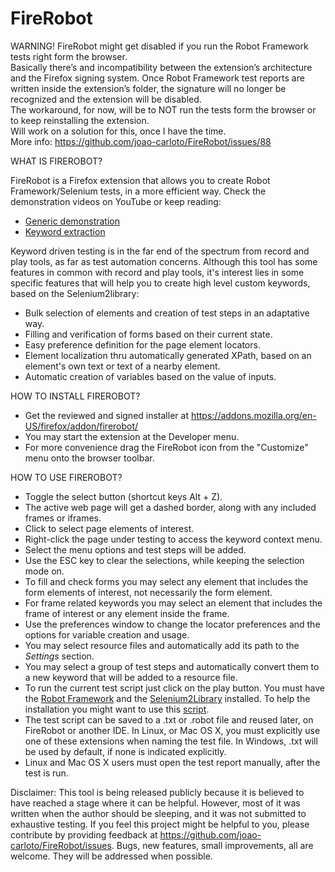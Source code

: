 FireRobot
=========

WARNING! FireRobot might get disabled if you run the Robot Framework tests right form the browser. <br/>Basically there’s and incompatibility between the extension’s architecture and the Firefox signing system. Once Robot Framework test reports are written inside the extension’s folder, the signature will no longer be recognized and the extension will be disabled.<br/>
The workaround, for now, will be to NOT run the tests form the browser or to keep reinstalling the extension.<br/>
Will work on a solution for this, once I have the time.<br/>
More info: https://github.com/joao-carloto/FireRobot/issues/88

WHAT IS FIREROBOT?

FireRobot is a Firefox extension that allows you to create Robot Framework/Selenium tests, in a more efficient way. 
Check the demonstration videos on YouTube or keep reading:
<ul>
<li><a href='http://youtu.be/uzRwY6xkTC0' target='_blank'>Generic demonstration</a></li>
<li><a href='https://www.youtube.com/watch?v=-yNYXSyOCKg' target='_blank'>Keyword extraction</a></li>
</ul>

Keyword driven testing is in the far end of the spectrum from record and play tools, as far as test automation concerns. 
Although this tool has some features in common with record and play tools, it's interest lies in some specific features that will help you to create high level custom keywords, based on the Selenium2library:
- Bulk selection of elements and creation of test steps in an adaptative way.
- Filling and verification of forms based on their current state.
- Easy preference definition for the page element locators.
- Element localization thru automatically generated XPath, based on an element's own text or text of a nearby element.
- Automatic creation of variables based on the value of inputs.


HOW TO INSTALL FIREROBOT?

- Get the reviewed and signed installer at https://addons.mozilla.org/en-US/firefox/addon/firerobot/
- You may start the extension at the Developer menu.
- For more convenience drag the FireRobot icon from the "Customize" menu onto the browser toolbar.


HOW TO USE FIREROBOT?

- Toggle the select button (shortcut keys Alt + Z).
- The active web page will get a dashed border, along with any included frames or iframes.
- Click to select page elements of interest.
- Right-click the page under testing to access the keyword context menu.
- Select the menu options and test steps will be added.
- Use the ESC key to clear the selections, while keeping the selection mode on.
- To fill and check forms you may select any element that includes the form elements of interest, not necessarily the form element.
- For frame related keywords you may select an element that includes the frame of interest or any element inside the frame.
- Use the preferences window to change the locator preferences and the options for variable creation and usage.
- You may select resource files and automatically add its path to the *Settings* section.
- You may select a group of test steps and automatically convert them to a new keyword that will be added to a resource file.
- To run the current test script just click on the play button. You must have the <a href='http://robotframework.org/robotframework/latest/RobotFrameworkUserGuide.html#installation-instructions' target='_blank'>Robot Framework</a> and the <a href='https://github.com/rtomac/robotframework-selenium2library#installation' target='_blank'>Selenium2Library</a> installed. To help the installation you might want to use this <a href='http://joao-carloto.github.io/RF_Install_Script/' target='_blank'>script</a>.
- The test script can be saved to a .txt or .robot file and reused later, on FireRobot or another IDE. In Linux, or Mac OS X, you must explicitly use one of these extensions when naming the test file. In Windows, .txt will be used by default, if none is indicated explicitly.
- Linux and Mac OS X users must open the test report manually, after the test is run.


Disclaimer: This tool is being released publicly because it is believed to have reached a stage where it can be helpful. However, most of it was written when the author should be sleeping, and it was not submitted to exhaustive testing.
If you feel this project might be helpful to you, please contribute by providing feedback at https://github.com/joao-carloto/FireRobot/issues. 
Bugs, new features, small improvements, all are welcome. They will be addressed when possible.